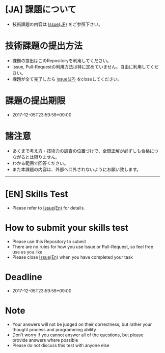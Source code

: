 # [JA] 課題について

* 技術課題の内容は [Issue(JP)](https://github.com/m-rec/fa16a3e697671dae7f9bbfa8e2b8dce86307c05e/issues/1) をご参照下さい。

# 技術課題の提出方法

* 課題の提出はこのRepositoryを利用してください。
* Issue, Pull-Requestの利用方法は特に定めていません。自由に利用してください。
* 課題が全て完了したら [Issue(JP)](https://github.com/m-rec/fa16a3e697671dae7f9bbfa8e2b8dce86307c05e/issues/1) をcloseしてください。

# 課題の提出期限

* 2017-12-05T23:59:59+09:00

# 諸注意

* あくまで考え方・技術力の調査の位置づけで、全問正解が必ずしも合格につながるとは限りません。
* わかる範囲で回答ください。
* また本課題の内容は、外部へ口外されないようにお願い致します。

---

# [EN] Skills Test 

* Please refer to [Issue(En)](https://github.com/m-rec/fa16a3e697671dae7f9bbfa8e2b8dce86307c05e/issues/2) for details.

# How to submit your skills test

* Please use this Repository to submit
* There are no rules for how you use Issue or Pull-Request, so feel free use as you like
* Please close [Issue(En)](https://github.com/m-rec/fa16a3e697671dae7f9bbfa8e2b8dce86307c05e/issues/2) when you have completed your task

# Deadline 

* 2017-12-05T23:59:59+09:00

# Note

* Your answers will not be judged on their correctness, but rather your thought process and programming ability
* Don't worry if you cannot answer all of the questions, but please provide answers where possible
* Please do not discuss this test with anyone else
